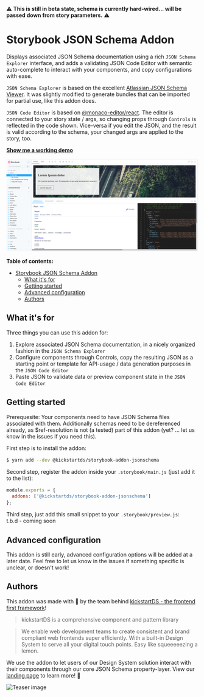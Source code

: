 ⚠️ **This is still in beta state, schema is currently hard-wired... will be passed down from story parameters.** ⚠️

# Storybook JSON Schema Addon

Displays associated JSON Schema documentation using a rich `JSON Schema Explorer` interface, and adds a validating JSON Code Editor with semantic auto-complete to interact with your components, and copy configurations with ease.

`JSON Schema Explorer` is based on the excellent [Atlassian JSON Schema Viewer](https://github.com/atlassian-labs/json-schema-viewer).
It was slightly modified to generate bundles that can be imported for partial use, like this addon does.

`JSON Code Editor` is based on [@monaco-editor/react](https://github.com/suren-atoyan/monaco-react). The editor is connected to your story state / args, so changing props through `Controls` is reflected in the code shown. Vice-versa if you edit the JSON, and the result is valid according to the schema, your changed args are applied to the story, too.

**[Show me a working demo](https://www.kickstartds.com)**

![Teaser image](docs/teaser.png)

**Table of contents:**

- [Storybook JSON Schema Addon](#storybook-json-schema-addon)
  - [What it's for](#what-its-for)
  - [Getting started](#getting-started)
  - [Advanced configuration](#advanced-configuration)
  - [Authors](#authors)

## What it's for

Three things you can use this addon for:  
1. Explore associated JSON Schema documentation, in a nicely organized fashion in the `JSON Schema Explorer`
2. Configure components through Controls, copy the resulting JSON as a starting point or template for API-usage / data generation purposes in the `JSON Code Editor`
3. Paste JSON to validate data or preview component state in the `JSON Code Editor`

## Getting started

Prerequesite: Your components need to have JSON Schema files associated with them. Additionally schemas need to be dereferenced already, as $ref-resolution is not (a tested) part of this addon (yet? ... let us know in the issues if you need this).

First step is to install the addon:

```sh
$ yarn add --dev @kickstartds/storybook-addon-jsonschema
```

Second step, register the addon inside your `.storybook/main.js` (just add it to the list):

```javascript
module.exports = {
  addons: ['@kickstartds/storybook-addon-jsonschema']
};
```

Third step, just add this small snippet to your `.storybook/preview.js`:  
t.b.d - coming soon

## Advanced configuration

This addon is still early, advanced configuration options will be added at a later date. Feel free to let us know in the issues if something specific is unclear, or doesn't work!

## Authors

This addon was made with 🍋 by the team behind [kickstartDS - the frontend first framework](https://www.kickstartds.com/)!

> kickstartDS is a comprehensive component and pattern library

> We enable web development teams to create consistent and brand compliant web frontends super efficiently. With a built-in Design System to serve all your digital touch points. Easy like squeeeeezing a lemon.

We use the addon to let users of our Design System solution interact with their components through our core JSON Schema property-layer. View our [landing page](https://www.kickstartds.com/) to learn more! 👋

![Teaser image](https://www.kickstartds.com/logo.svg)